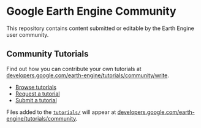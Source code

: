 # Google Earth Engine Community

This repository contains content submitted or editable by the Earth Engine
user community.

## Community Tutorials

Find out how you can contribute your own tutorials at
[developers.google.com/earth-engine/tutorials/community/write][contribute].

* [Browse tutorials][tutorials]
* [Request a tutorial][request]
* [Submit a tutorial][write]

Files added to the [`tutorials/`][folder] will appear at
[developers.google.com/earth-engine/tutorials/community][tutorials].

[folder]: https://github.com/google/earthengine-community/tree/master/tutorials
[community]: http://developers.google.com/earth-engine/tutorialscommunity
[tutorials]: https://developers.google.com/earth-engine/tutorials/community/
[contribute]: https://developers.google.com/earth-engine/tutorials/community/write
[request]: https://github.com/google/earthengine-community/issues/new?title=Tutorial%20Request:%20<title>&body=Description%0A%0ATechnical%20Level%0Abeginner%20%7C%20intermediate%20%7C%20advanced%0A%0ALength%0Ashort%20(<%20250%20words)%20%7C%20medium%20(250-500%20words)%20%7C%20long%20(1000%20words+)%0A
[write]: https://developers.google.com/earth-engine/tutorials/community/write
[cca]: https://creativecommons.org/licenses/by/4.0/
[apache]: http://www.apache.org/licenses/LICENSE-2.0
[authors]: https://github.com/google/earthengine-community/blob/master/AUTHORS
